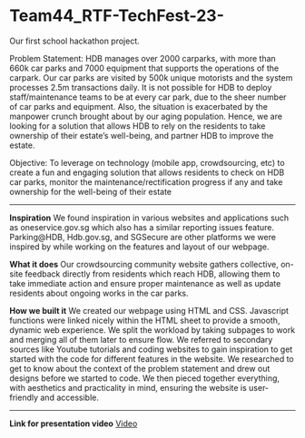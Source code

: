 # Team44_RTF-TechFest-23-
Our first school hackathon project.

Problem Statement:
HDB manages over 2000 carparks, with more than 660k car parks and 7000 equipment that supports the operations of the carpark. Our car parks are visited by 500k unique motorists and the system processes 2.5m transactions daily. It is not possible for HDB to deploy staff/maintenance teams to be at every car park, due to the sheer number of car parks and equipment. Also, the situation is exacerbated by the manpower crunch brought about by our aging population. Hence, we are looking for a solution that allows HDB to rely on the residents to take ownership of their estate’s well-being, and partner HDB to improve the estate.

Objective: To leverage on technology (mobile app, crowdsourcing, etc) to create a fun and engaging solution that allows residents to check on HDB car parks, monitor the maintenance/rectification progress if any and take ownership for the well-being of their estate

----

**Inspiration**
We found inspiration in various websites and applications such as oneservice.gov.sg which also has a similar reporting issues feature. Parking@HDB, Hdb.gov.sg, and SGSecure are other platforms we were inspired by while working on the features and layout of our webpage.

**What it does**
Our crowdsourcing community website gathers collective, on-site feedback directly from residents which reach HDB, allowing them to take immediate action and ensure proper maintenance as well as update residents about ongoing works in the car parks.

**How we built it**
We created our webpage using HTML and CSS. Javascript functions were linked nicely within the HTML sheet to provide a smooth, dynamic web experience. We split the workload by taking subpages to work and merging all of them later to ensure flow. We referred to secondary sources like Youtube tutorials and coding websites to gain inspiration to get started with the code for different features in the website. We researched to get to know about the context of the problem statement and drew out designs before we started to code. We then pieced together everything, with aesthetics and practicality in mind, ensuring the website is user-friendly and accessible.

----
**Link for presentation video**
[Video](https://www.youtube.com/watch?v=Ez_tIBmDIME)

